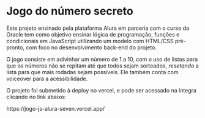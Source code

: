 <h1>Jogo do número secreto</h1>
<p>Este projeto ensinado pela plataforma Alura em parceria com o curso da Oracle tem como objetivo ensinar lógica de programação, funções e condicionais em JavaScript utilizando um modelo com HTML/CSS pré-pronto, com foco no desenvolvimento back-end do projeto.</p>
<p>O jogo consiste em adivinhar um número de 1 a 10, com o uso de listas para que os números não se repitam até que todos sejam sorteados, <i>resetando</i> a lista para que mais rodadas sejam possíveis. Ele também conta com voiceover para a acessibilidade.</p>
<p>O projeto foi submetido à deploy no vercel, e pode ser acessado na íntegra clicando no link abaixo:</p>
<p>https://jogo-js-alura-seven.vercel.app/</p>
